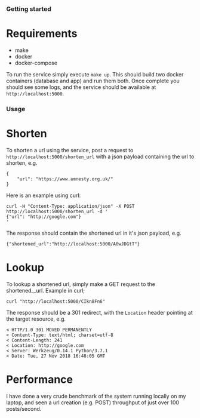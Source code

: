 ### Getting started

# Requirements

 - make
 - docker
 - docker-compose

To run the service simply execute `make up`. This should build two docker containers (database and app) and run them both. Once complete you should see some logs, and the service should be available at `http://localhost:5000`.

### Usage

# Shorten

To shorten a url using the service, post a request to `http://localhost:5000/shorten_url` with a json payload containing the url to shorten, e.g.
```
{
    "url": "https://www.amnesty.org.uk/"
}
```
Here is an example using curl:
```
curl -H "Content-Type: application/json" -X POST http://localhost:5000/shorten_url -d '
{"url": "http://google.com"}
'
```
The response should contain the shortened url in it's json payload, e.g.
```
{"shortened_url":"http://localhost:5000/A0wJDGtT"}
```

# Lookup

To lookup a shortened url, simply make a GET request to the shortened__url. Example in curl;
```
curl "http://localhost:5000/CIkn8Fn6"
```
The response should be a 301 redirect, with the `Location` header pointing at the target resource, e.g.
```
< HTTP/1.0 301 MOVED PERMANENTLY
< Content-Type: text/html; charset=utf-8
< Content-Length: 241
< Location: http://google.com
< Server: Werkzeug/0.14.1 Python/3.7.1
< Date: Tue, 27 Nov 2018 16:48:05 GMT
```

# Performance
I have done a very crude benchmark of the system running locally on my laptop, and seen a url creation (e.g. POST) throughput of just over 100 posts/second.
